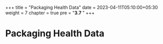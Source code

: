 +++
title = "Packaging Health Data"
date = 2023-04-11T05:10:00+05:30
weight = 7
chapter = true
pre = "<b>3.7 </b>"
+++

# Packaging Health Data








